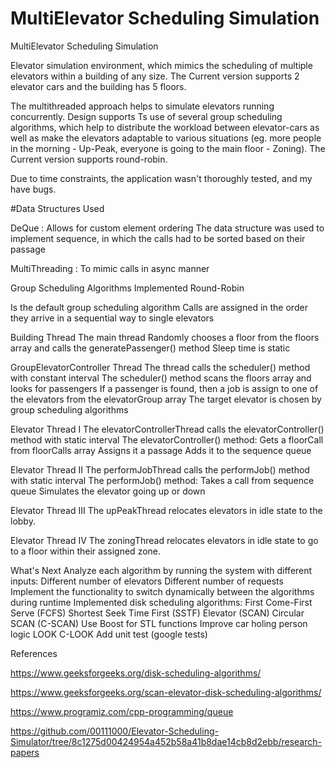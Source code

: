 # MultiElevator Scheduling Simulation
MultiElevator Scheduling Simulation 

Elevator simulation environment, which mimics the scheduling of multiple elevators within a building of any size.
The Current version supports 2 elevator cars and the building has 5 floors.
 
 The multithreaded approach helps to simulate elevators running concurrently. Design supports Ts use of several group scheduling algorithms, which help to distribute the workload between elevator-cars as well as make the elevators adaptable to various situations (eg. more people in the morning - Up-Peak, everyone is going to the main floor - Zoning).
The Current version supports round-robin.

Due to time constraints, the application wasn't thoroughly tested, and my have bugs.

#Data Structures Used

DeQue :
Allows for custom element ordering
The data structure was used to implement sequence, in which the calls had to be sorted based on their passage

MultiThreading :
To mimic calls in async manner

Group Scheduling Algorithms Implemented
Round-Robin

Is the default group scheduling algorithm
Calls are assigned in the order they arrive in a sequential way to single elevators

Building Thread
The main thread
Randomly chooses a floor from the floors array and calls the generatePassenger() method
Sleep time is static

GroupElevatorController Thread
The thread calls the scheduler() method with constant interval 
The scheduler() method scans the floors array and looks for passengers
If a passenger is found, then a job is assign to one of the elevators from the elevatorGroup array
The target elevator is chosen by group scheduling algorithms

Elevator Thread  I
The elevatorControllerThread calls the elevatorController() method with static interval 
The elevatorController() method:
Gets a floorCall from floorCalls array
Assigns it a passage
Adds it to the sequence queue

Elevator Thread II
The performJobThread calls the performJob() method with static interval 
The performJob() method:
Takes a call from sequence queue
Simulates the elevator going up or down

Elevator Thread III
The upPeakThread relocates elevators in idle state to the lobby.

Elevator Thread IV
The zoningThread relocates elevators in idle state to go to a floor within their assigned zone.

What's Next
Analyze each algorithm by running the system with different inputs:
Different number of elevators
Different number of requests
Implement the functionality to switch dynamically between the algorithms during runtime
Implemented disk scheduling algorithms:
First Come-First Serve (FCFS)
Shortest Seek Time First (SSTF)
Elevator (SCAN)
Circular SCAN (C-SCAN)
Use Boost for STL functions
Improve car holing person logic
LOOK
C-LOOK
Add unit test (google tests)

References

https://www.geeksforgeeks.org/disk-scheduling-algorithms/

https://www.geeksforgeeks.org/scan-elevator-disk-scheduling-algorithms/

https://www.programiz.com/cpp-programming/queue

https://github.com/00111000/Elevator-Scheduling-Simulator/tree/8c1275d00424954a452b58a41b8dae14cb8d2ebb/research-papers
[
](https://www.geeksforgeeks.org/scan-elevator-disk-scheduling-algorithms/)

